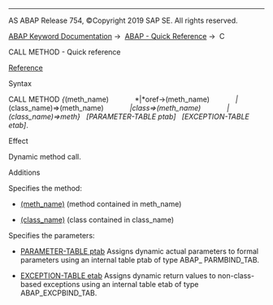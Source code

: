   

* * *

AS ABAP Release 754, ©Copyright 2019 SAP SE. All rights reserved.

[ABAP Keyword Documentation](https://help.sap.com/doc/abapdocu_754_index_htm/7.54/en-US/abenabap.htm) →  [ABAP - Quick Reference](https://help.sap.com/doc/abapdocu_754_index_htm/7.54/en-US/abenabap_shortref.htm) →  C

CALL METHOD - Quick reference

[Reference](https://help.sap.com/doc/abapdocu_754_index_htm/7.54/en-US/abapcall_method_dynamic.htm)

Syntax

CALL METHOD *{*(meth\_name)
            *|*oref->(meth\_name)
            *|*(class\_name)=>(meth\_name)
            *|*class=>(meth\_name)
            *|*(class\_name)=>meth*}*
  *\[*PARAMETER-TABLE ptab*\]*
  *\[*EXCEPTION-TABLE etab*\]*.

Effect

Dynamic method call.

Additions

Specifies the method:

-   [(meth\_name)](https://help.sap.com/doc/abapdocu_754_index_htm/7.54/en-US/abapcall_method_meth_ident_dyna.htm) (method contained in meth\_name)
    
-   [(class\_name)](https://help.sap.com/doc/abapdocu_754_index_htm/7.54/en-US/abapcall_method_meth_ident_dyna.htm) (class contained in class\_name)
    

Specifies the parameters:

-   [PARAMETER-TABLE ptab](https://help.sap.com/doc/abapdocu_754_index_htm/7.54/en-US/abapcall_method_parameter_tables.htm)
    Assigns dynamic actual parameters to formal parameters using an internal table ptab of type ABAP\_ PARMBIND\_TAB.
    
-   [EXCEPTION-TABLE etab](https://help.sap.com/doc/abapdocu_754_index_htm/7.54/en-US/abapcall_method_parameter_tables.htm)
    Assigns dynamic return values to non-class-based exceptions using an internal table etab of type ABAP\_EXCPBIND\_TAB.